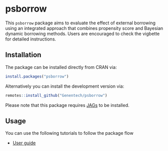 # psborrow

This `psborrow` package aims to evaluate the effect of external borrowing using an integrated approach that combines propensity score and Bayesian dynamic borrowing methods. Users are encouraged to check the vigbette for detailed instructions.

## Installation


The package can be installed directly from CRAN via:

```r
install.packages("psborrow")
```

Alternatively you can install the development version via:

```r
remotes::install_github("Genentech/psborrow")
```

Please note that this package requires [JAGs](https://mcmc-jags.sourceforge.io/) to be installed. 

## Usage

You can use the following tutorials to follow the package flow

- [User guide](https://genentech.github.io/psborrow/articles/user_guide.html)


